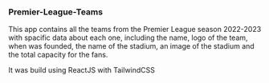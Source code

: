 ### Premier-League-Teams

This app contains all the teams from the Premier League season 2022-2023 with spacific data about each one, including the name, logo of the team, when was founded, the name of the stadium, an image of the stadium and the total capacity for the fans.

It was build using ReactJS with TailwindCSS
